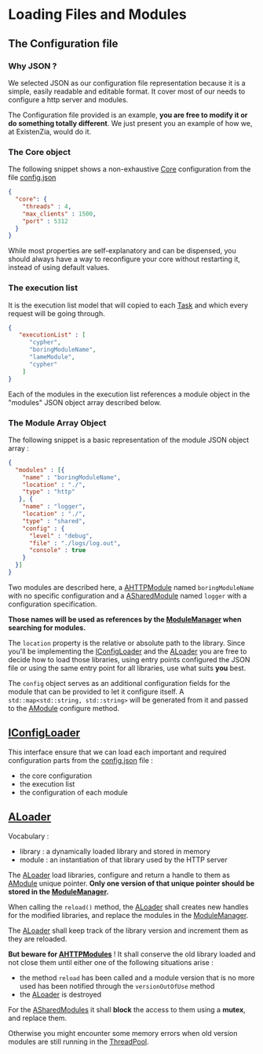 # Loading Files and Modules
## The Configuration file
### Why JSON ?
We selected JSON as our configuration file representation because it is a simple, easily readable and editable format. It cover most of our needs to configure a http server and modules.

The Configuration file provided is an example, **you are free to modify it or do something totally different**.
We just present you an example of how we, at ExistenZia, would do it.

### The Core object

The following snippet shows a non-exhaustive [Core] configuration from the file [config.json]  
```json
{
  "core": {
    "threads" : 4,
    "max_clients" : 1500,
    "port" : 5312
  }
}
```

While most properties are self-explanatory and can be dispensed, you should always have a way to reconfigure your core without restarting it, instead of using default values.
 
### The execution list

It is the execution list model that will copied to each [Task] and which every request will be going through.
```json
{
   "executionList" : [
      "cypher",
      "boringModuleName",
      "lameModule",
      "cypher"
    ]
}
```

Each of the modules in the execution list references a module object in the "modules" JSON object array described below.

### The Module Array Object
The following snippet is a basic representation of the module JSON object array :  
```json
{
  "modules" : [{
    "name" : "boringModuleName",
    "location" : "./",
    "type" : "http"
   }, {
    "name" : "logger",
    "location" : "./",
    "type" : "shared",
    "config" : {
      "level" : "debug",
      "file" : "./logs/log.out",
      "console" : true
    }
  }]
}
```
Two modules are described here, a [AHTTPModule] named `boringModuleName` with no specific configuration and a [ASharedModule] named `logger` with a configuration specification.

**Those names will be used as references by the [ModuleManager] when searching for modules.**

The `location` property is the relative or absolute path to the library.
Since you'll be implementing the [IConfigLoader] and the [ALoader] you are free to decide how to load those libraries, using entry points configured the JSON file or using the same entry point for all libraries, use what suits **you** best.

The `config` object serves as an additional configuration fields for the module that can be provided to let it configure itself. 
A `std::map<std::string, std::string>` will be generated from it and passed to the [AModule] configure method. 

## [IConfigLoader]
This interface ensure that we can load each important and required configuration parts from the [config.json] file :
* the core configuration
* the execution list
* the configuration of each module

## [ALoader]
Vocabulary :
   * library : a dynamically loaded library and stored in memory
   * module : an instantiation of that library used by the HTTP server

The [ALoader] load libraries, configure and return a handle to them as [AModule] unique pointer. **Only one version of that unique pointer should be stored in the [ModuleManager].** 

When calling the `reload()` method, the [ALoader] shall creates new handles for
the modified libraries, and replace the modules in the [ModuleManager].

The [ALoader] shall keep track of the library version and increment them as they are reloaded.

**But beware for [AHTTPModules](AHTTPModule)** ! It shall conserve the old library loaded and not close them until either one of the following situations arise :
* the method `reload` has been called and a module version that is no more used has been notified through the `versionOutOfUse` method
* the [ALoader] is destroyed

For the [ASharedModules](ASharedModule) it shall **block** the access to them using a **mutex**, and replace them.
 
 Otherwise you might encounter some memory errors when old version modules are still running in the [ThreadPool].

[ThreadPool]: https://github.com/PierreBougon/ExistenZIA/blob/Loader_documentation/API/include/thread/AThreadPool.hpp
[IConfigLoader]: https://github.com/PierreBougon/ExistenZIA/blob/Loader_documentation/API/include/loader/IConfigLoader.hpp
[ALoader]: https://github.com/PierreBougon/ExistenZIA/blob/Loader_documentation/API/include/loader/ALoader.hpp
[AModule]: https://github.com/PierreBougon/ExistenZIA/blob/Loader_documentation/API/include/modules/AModuleManager.hpp
[ModuleManager]: https://github.com/PierreBougon/ExistenZIA/blob/Loader_documentation/API/include/modules/AModuleManager.hpp
[AHTTPModule]: https://github.com/PierreBougon/ExistenZIA/blob/Loader_documentation/API/include/modules/AHTTPModule.hpp
[ASharedModule]: https://github.com/PierreBougon/ExistenZIA/blob/Loader_documentation/API/include/modules/ASharedModule.hpp
[Core]: https://github.com/PierreBougon/ExistenZIA/blob/Loader_documentation/API/include/core/ACore.hpp
[Task]: https://github.com/PierreBougon/ExistenZIA/blob/Loader_documentation/API/include/task/ATask.hpp
[config.json]: https://github.com/PierreBougon/ExistenZIA/blob/Loader_documentation/example/config.json
